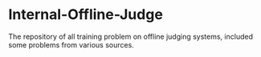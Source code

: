 # Internal-Offline-Judge
The repository of all training problem on offline judging systems, included some problems from various sources.

